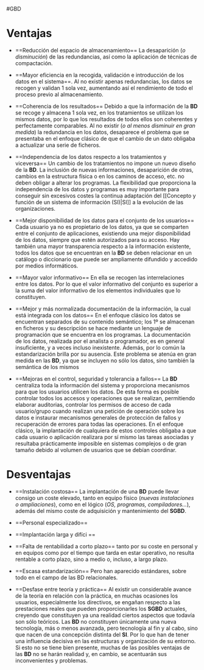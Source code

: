 #GBD

# Ventajas

* ==Reducción del espacio de almacenamiento== La desaparición (*o disminución*) de las redundancias, así como la aplicación de técnicas de compactación.

* ==Mayor eficiencia en la recogida, validación e introducción de los datos en el sistema==. Al no existir apenas redundancias, los datos se recogen y validan 1 sola vez, aumentando así el rendimiento de todo el proceso previo al almacenamiento.

* ==Coherencia de los resultados== Debido a que la información de la **BD** se recoge y almacena 1 sola vez, en los tratamientos se utilizan los mismos datos, por lo que los resultados de todos ellos son coherentes y perfectamente comparables. Al no existir (*o al menos disminuir en gran medida*) la redundancia en los datos, desaparece el problema que se presentaba en el enfoque clásico de que el cambio de un dato obligaba a actualizar una serie de ficheros. 

* ==Independencia de los datos respecto a los tratamientos y viceversa== Un cambio de los tratamientos no impone un nuevo diseño de la **BD**. La inclusión de nuevas informaciones, desaparición de otras, cambios en la estructura física o en los caminos de acceso, etc. no deben obligar a alterar los programas. La flexibilidad que proporciona la independencia de los datos y programas es muy importante para conseguir sin excesivos costes la continua adaptación del [[Concepto y función de un sistema de información (SI)|SI]] a la evolución de las organizaciones.

* ==Mejor disponibilidad de los datos para el conjunto de los usuarios== Cada usuario ya no es propietario de los datos, ya que se comparten entre el conjunto de aplicaciones, existiendo una mejor disponibilidad de los datos, siempre que estén autorizados para su acceso. Hay también una mayor transparencia respecto a la información existente, todos los datos que se encuentran en la **BD** se deben relacionar en un catálogo o diccionario que puede ser ampliamente difundido y accedido por medios informáticos.

* ==Mayor valor informativo== En ella se recogen las interrelaciones entre los datos. Por lo que el valor informativo del conjunto es superior a la suma del valor informativo de los elementos individuales que lo constituyen.

* ==Mejor y más normalizada documentación de la información, la cual está integrada con los datos== En el enfoque clásico los datos se encuentran separados de su contenido semántico; los 1º se almacenan en ficheros y su descripción se hace mediante un lenguaje de programación que se encuentra en los programas. La documentación de los datos, realizada por el analista o programador, es en general insuficiente, y a veces incluso inexistente. Además, por lo común la estandarización brilla por su ausencia. Este problema se atenúa en gran medida en las **BD**, ya que se incluyen no sólo los datos, sino también la semántica de los mismos

* ==Mejoras en el control, seguridad y tolerancia a fallos== La **BD** centraliza toda la información del sistema y proporciona mecanismos para que los usuarios utilicen los datos. De esta forma es posible controlar todos los accesos y operaciones que se realizan, permitiendo elaborar auditorias, controlar los permisos de acceso de cada usuario/grupo cuando realizan una petición de operación sobre los datos e instaurar mecanismos generales de protección de fallos y recuperación de errores para todas las operaciones. En el enfoque clásico, la implantación de cualquiera de estos controles obligaba a que cada usuario o aplicación realizara por sí mismo las tareas asociadas y resultaba prácticamente imposible en sistemas complejos o de gran tamaño debido al volumen de usuarios que se debían coordinar.

# Desventajas

* ==Instalación costosa== La implantación de una **BD** puede llevar consigo un coste elevado, tanto en equipo físico (*nuevas instalaciones o ampliaciones*), como en el lógico (*OS, programas, compiladores...*), además del mismo coste de adquisición y mantenimiento del **SGBD**.

* ==Personal especializado==

* ==Implantación larga y difíci ==

* ==Falta de rentabilidad a corto plazo== tanto por su coste en personal y en equipos como por el tiempo que tarda en estar operativo, no resulta rentable a corto plazo, sino a medio o, incluso, a largo plazo.

* ==Escasa estandarización== Pero han aparecido estándares, sobre todo en el campo de las BD relacionales.

* ==Desfase entre teoría y práctica== Al existir un considerable avance de la teoría en relación con la práctica, en muchas ocasiones los usuarios, especialmente los directivos, se engañan respecto a las prestaciones reales que pueden proporcionarles los **SGBD** actuales, creyendo que constituyen ya una realidad ciertos aspectos que todavía son sólo teóricos. Las **BD** no constituyen únicamente una nueva tecnología, más o menos avanzada, pero tecnología al fin y al cabo, sino que nacen de una concepción distinta del **SI**. Por lo que han de tener una influencia decisiva en las estructuras y organización de su entorno. Si esto no se tiene bien presente, muchas de las posibles ventajas de las **BD** no se harán realidad y, en cambio, se acentuarán sus inconvenientes y problemas.